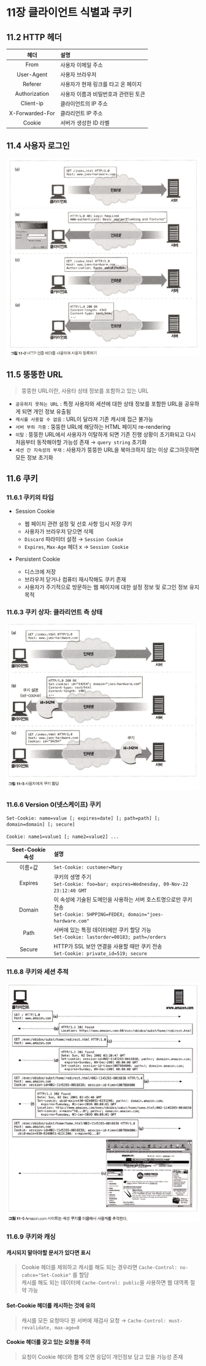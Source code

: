 # 11장 클라이언트 식별과 쿠키

## 11.2 HTTP 헤더

|헤더| 설명                   |
|:------:|:---------------------|
|From| 사용자 이메일 주소           |
|User-Agent| 사용자 브라우저             |
|Referer| 사용자가 현재 링크를 타고 온 페이지 |
|Authorization| 사용자 이름과 비밀번호과 관련된 토큰|
|Client-ip|클라이언트의 IP 주소|
|X-Forwarded-For|클라리언트 IP 주소|
|Cookie|서버가 생성한 ID 라벨|

## 11.4 사용자 로그인

<div align="center">
    <img src="./img/1.PNG" alt="" />
</div>

## 11.5 뚱뚱한 URL

> 뚱뚱한 URL이란, 사용타 상태 정보를 포함하고 있는 URL

- `공유하지 못하는 URL` : 특정 사용자와 세션에 대한 상태 정보를 포함한 URL을 공유하게 되면 개인 정보 유출됨
- `캐시를 사용할 수 없음` : URL이 달라져 기존 캐시에 접근 불가능
- `서버 부하 가중` : 뚱뚱한 URL에 해당하는 HTML 페이지 re-rendering
- `이탈` : 뚱뚱한 URL에서 사용자가 이탈하게 되면 기존 진행 상황이 초기화되고 다시 처음부터 동작해야할 가능성 존재 &rarr; `query string` 초기화
- `세션 간 지속성의 부재` : 사용자가 뚱뚱한 URL을 북마크하지 않는 이상 로그아웃하면 모든 정보 초기화

## 11.6 쿠키

### 11.6.1 쿠키의 타입

- Session Cookie
  - 웹 페이지 관련 설정 및 선호 사항 임시 저장 쿠키
  - 사용자가 브라우저 닫으면 삭제
  - `Discard` 파라미터 설정 &rarr; `Session Cookie`
  - `Expires`, `Max-Age` 헤더 x &rarr; `Session Cookie`

- Persistent Cookie
  - 디스크에 저장 
  - 브라우저 닫거나 컴퓨터 재시작해도 쿠키 존재 
  - 사용자가 주기적으로 방문하는 웹 페이지에 대한 설정 정보 및 로그인 정보 유지 목적

### 11.6.3 쿠키 상자: 클라리언트 측 상태

<div align="center">
  <img src="./img/2.PNG" alt="" />
</div>

### 11.6.6 Version 0(넷스케이프) 쿠키

```text
Set-Cookie: name=value [; expires=date] [; path=path] [; domain=domain] [; secure]

Cookie: name1=value1 [; name2=value2] ...
```

|Seet-Cookie 속성| 설명                                                                                                   |
|:------:|:-----------------------------------------------------------------------------------------------------|
|이름=값| ```Set-Cookie: customer=Mary```                                                                      |
|Expires| 쿠키의 생명 주기<br/>```Set-Cookie: foo=bar; expires=Wednesday, 09-Nov-22 23:12:40 GMT```                   |
|Domain| 이 속성에 기술된 도메인을 사용하는 서버 호스트명으로만 쿠키 전송<br/>```Set-Cookie: SHPPING=FEDEX; domain="joes-hardware.com"``` |
|Path| 서버에 있는 특정 데이터에만 쿠키 할당 가능<br/>```Set-Cookie: lastorder=00183; path=/orders```                         |
|Secure| HTTP가 SSL 보안 연결을 사용할 때만 쿠키 전송<br/>```Set-Cookie: private_id=519; secure```                           |

### 11.6.8 쿠키와 세션 추적

<div align="center">
  <img src="./img/3.PNG" alt="" />
</div>

### 11.6.9 쿠키와 캐싱

#### 캐시되지 말아야할 문서가 있다면 표시

> Cookie 헤더를 제외하고 캐시를 해도 되는 경우라면 `Cache-Control: no-cahce="Set-Cookie"` 를 할당  
> 캐시를 해도 되는 데이터에 `Cache-Control: public`을 사용하면 웹 대역폭 절약 가능

#### Set-Cookie 헤더를 캐시하는 것에 유의

> 캐시를 모든 요청마다 원 서버에 재검사 요청  &rarr; `Cache-Control: must-revalidate, max-age=0`

#### Cookie 헤더를 갖고 있는 요청을 주의

> 요청이 Cookie 헤더와 함께 오면 응답이 개인정보 담고 있을 가능성 존재